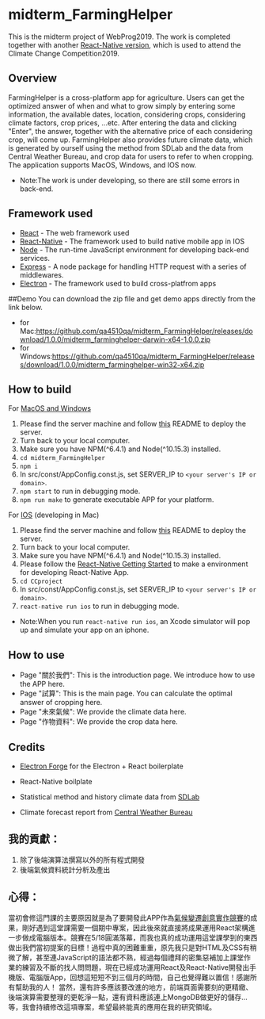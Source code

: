 # midterm_FarmingHelper
This is the midterm project of WebProg2019. The work is completed together with another [React-Native version](https://github.com/qa4510qa/CCproject), which is used to attend the Climate Change Competition2019. 

## Overview
FarmingHelper is a cross-platform app for agriculture.
Users can get the optimized answer of when and what to grow simply by entering some information, the available dates, location, considering crops, considering climate factors, crop prices, ...etc.
After entering the data and clicking "Enter", the answer, together with the alternative price of each considering crop, will come up.
FarmingHelper also provides future climate data, which is generated by ourself using the method from SDLab and the data from Central Weather Bureau, and crop data for users to refer to when cropping.
The application supports MacOS, Windows, and IOS now.
* Note:The work is under developing, so there are still some errors in back-end.

## Framework used
* [React](https://reactjs.org/) - The web framework used
* [React-Native](https://facebook.github.io/react-native/) - The framework used to build native mobile app in IOS 
* [Node](https://nodejs.org/) - The run-time JavaScript environment for developing back-end services.
* [Express](https://expressjs.com) - A node package for handling HTTP request with a series of middlewares.
* [Electron](https://electronjs.org/) - The framework used to build cross-platfrom apps

##Demo
You can download the zip file and get demo apps directly from the link below.
* for Mac:https://github.com/qa4510qa/midterm_FarmingHelper/releases/download/1.0.0/midterm_farminghelper-darwin-x64-1.0.0.zip
* for Windows:https://github.com/qa4510qa/midterm_FarmingHelper/releases/download/1.0.0/midterm_farminghelper-win32-x64.zip

## How to build
For [MacOS and Windows](https://github.com/qa4510qa/midterm_FarmingHelper/blob/master/README.md)
1. Please find the server machine and follow [this](https://github.com/qa4510qa/midterm_FarmingHelperServer) README to deploy the server.
2. Turn back to your local computer.
3. Make sure you have NPM(^6.4.1) and Node(^10.15.3) installed.
4. `cd midterm_FarmingHelper`
5. `npm i`
6. In src/const/AppConfig.const.js, set SERVER_IP to `<your server's IP or domain>`.
7. `npm start` to run in debugging mode.
8. `npm run make` to generate executable APP for your platform.

For [IOS](https://github.com/qa4510qa/CCproject) (developing in Mac)
1. Please find the server machine and follow [this](https://github.com/qa4510qa/midterm_FarmingHelperServer) README to deploy the server.
2. Turn back to your local computer.
3. Make sure you have NPM(^6.4.1) and Node(^10.15.3) installed.
4. Please follow the [React-Native Getting Started](https://facebook.github.io/react-native/docs/getting-started) to make a environment for developing React-Native App.
5. `cd CCproject`
6. In src/const/AppConfig.const.js, set SERVER_IP to `<your server's IP or domain>`.
7. `react-native run ios` to run in debugging mode.

* Note:When you run `react-native run ios`, an Xcode simulator will pop up and simulate your app on an iphone.

## How to use
* Page "關於我們": This is the introduction page. We introduce how to use the APP here.
* Page "試算": This is the main page. You can calculate the optimal answer of cropping here.
* Page "未來氣候": We provide the climate data here.
* Page "作物資料": We provide the crop data here.

## Credits
* [Electron Forge](https://electronforge.io) for the Electron + React boilerplate
* React-Native boilplate

* Statistical method and history climate data from [SDLab](http://sdl.ae.ntu.edu.tw)
* Climate forecast report from [Central Weather Bureau](https://www.cwb.gov.tw/V7/climate/climate_info/forecast/forecast_2.html)

## 我的貢獻：
1. 除了後端演算法撰寫以外的所有程式開發
2. 後端氣候資料統計分析及產出
## 心得：
當初會修這門課的主要原因就是為了要開發此APP作為[氣候變遷創意實作競賽](https://climatechange.tw/Creative/CompetitionMethod)的成果，剛好遇到這堂課需要一個期中專案，因此後來就直接將成果運用React架構進一步做成電腦版本。競賽在5/18圓滿落幕，而我也真的成功運用這堂課學到的東西做出我們當初提案的目標！過程中真的困難重重，原先我只是對HTML及CSS有稍微了解，甚至連JavaScript的語法都不熟，經過每個禮拜的密集惡補加上課堂作業的練習及不斷的找人問問題，現在已經成功運用React及React-Native開發出手機版、電腦版App，回想這短短不到三個月的時間，自己也覺得難以置信！感謝所有幫助我的人！
當然，還有許多應該要改進的地方，前端頁面需要刻的更精緻、後端演算需要整理的更乾淨一點，還有資料應該連上MongoDB做更好的儲存...等，我會持續修改這項專案，希望最終能真的應用在我的研究領域。